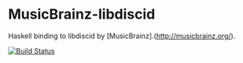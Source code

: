 MusicBrainz-libdiscid
=====================
Haskell binding to libdiscid by [MusicBrainz].(http://musicbrainz.org/).

[![Build Status](https://travis-ci.org/atwupack/MusicBrainz-libdiscid.png?branch=master)](https://travis-ci.org/atwupack/MusicBrainz-libdiscid)
